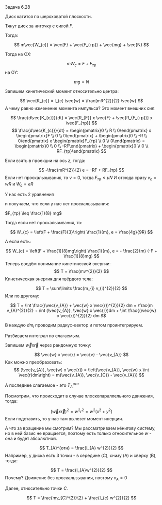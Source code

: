 Задача $6.28$

Диск катится по шероховатой плоскости. 

Тянут диск за ниточку с силой $F$.

Тогда:

$$
m\vec{W_{c}} = \vec{F} + \vec{F_{тр}} + \vec{mg} + \vec{N}
$$

Тогда на OX:

$$
mW_{c} = F + F_{тр}
$$
на OY:

$$
mg = N
$$

Запишем кинетический момент относительно центра:

$$
\vec{K_{c}} = I_{c} \vec{w} = \frac{mR^{2}}{2} \vec{w}
$$
А чему равно изменение момента импульса? Это момент внешних сил:

$$
\frac{d\vec{K_{c}}}{dt} = \vec{R_{F}} x \vec{F} + \vec{R_{F_{тр}}} x \vec{F_{тр}}
$$
$$
\frac{d\vec{K_{c}}}{dt} = \begin{pmatrix}0 \\ R \\ 0\end{pmatrix} x \begin{pmatrix}F \\ 0 \\ 0\end{pmatrix} + \begin{pmatrix}0 \\ -R \\ 0\end{pmatrix} x \begin{pmatrix}F_{тр} \\ 0 \\ 0\end{pmatrix} = \begin{pmatrix}0 \\ 0 \\ -RF\end{pmatrix} + \begin{pmatrix}0 \\ 0 \\ RF_{тр}\end{pmatrix}
$$

Если взять в проекции на ось $z$, тогда:

$$
-\frac{mR^{2}}{2} e = -RF + RF_{тр}
$$
Если нет проскальзывания, то $v = 0$, тогда $F_{тр} \leq \mu N$
И отсюда сразу $v_{c} = wR$ и $W_{c} = eR$

У нас есть 2 уравнения

и получаем, что если у нас нет проскальзывания:

$F_{тр} \leq \frac{1}{8} mg$

Тогда если нет проскальзывания, то:

$$
W_{c} = \left(F + \frac{F}{3}\right) \frac{1}{m}, e = \frac{4g}{9R}
$$

А если есть:

$$
W_{c} = \left(F + \frac{1}{8}mg\right) \frac{1}{m}, e = - \frac{2}{m} (-F + \frac{1}{8}mg)
$$
Теперь введём понимание кинетической энергии:
$$
T = \frac{mv^{2}}{2}
$$
Кинетическая энергия для твёрдого тела:

$$
T = \sum\limits \frac{m_{i} v_{i}^{2}}{2}
$$
Или по другому:

$$
T = \int \frac{(\vec{v_{A}} + \vec{w} x \vec{r})^{2}}{2} dm = \frac{m v_{A}^{2}}{2} + \int (\vec{v_{A}}, \vec{w} x \vec{r})dm + \int \frac{(\vec{w} x \vec{r})^{2}}{2} dm
$$


В каждую $dm_{i}$ проводим радиус-вектор и потом проинтегрируем.

Разбиваем интеграл по слагаемым.

Запишем $\vec{w} x \vec{r}$ через рандомную точку:

$$
\vec{w} x \vec{r} = \vec{v} - \vec{v_{A}}
$$
Как можно преобразовать:
$$
(\vec{v_{A}}, \vec{w} x \vec{r}) = \left(\vec{v_{A}}, \vec{w} x \int \vec{r}dm\right) = m(\vec{v_{A}}, \vec{v_{C}} - \vec{v_{A}})
$$

А последнее слагаемое - это $T^{отн}_{A}$

Посмотрим, что происходит в случае плоскопараллельного движения, тогда:

$$
(\vec{w} x \vec{r})^{2} = w^{2}r^{2} = w^{2}(x^{2} + y^{2})
$$
Если подставить, то у нас там вылезет момент инерции.

А что за вращение мы смотрим? Мы рассматриваем кёнигову систему, но в ней базис не вращается, поэтому есть только относительное $w$ - она и будет абсолютной.

$$
T_{A}^{отн} = \frac{I_{A} w^{2}}{2}
$$
Например, у диска есть 3 точки - в середине (C), снизу (A) и сверху (B), тогда:

$$
T = \frac{I_{A}w^{2}}{2}
$$
Почему? Движение без проскальзывания, поэтому $v_{A} = 0$

Далее, относительно точки $C$.

$$
T = \frac{mv_{C}^{2}}{2} + \frac{I_{c} w^{2}}{2}
$$
